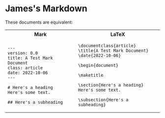 # James's Markdown

These documents are equivalent:

<table>
<tr>
<th>Mark</th>
<th>LaTeX</th>
</tr>
<tr>
<td>

```
---
version: 0.0
title: A Test Mark Document
class: article
date: 2022-10-06
---

# Here's a heading
Here's some text.

## Here's a subheading
```
</td>
<td>

```
\documentclass{article}
\title{A Test Mark Document}
\date{2022-10-06}

\begin{document}

\maketitle

\section{Here's a heading}
Here's some text.

\subsection{Here's a subheading}
```

</td>
</tr>
</table>
